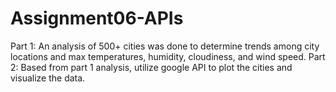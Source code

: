 # Assignment06-APIs
Part 1: An analysis of 500+ cities was done to determine trends among city locations and max temperatures, humidity, cloudiness, and wind speed.
Part 2: Based from part 1 analysis, utilize google API to plot the cities and visualize the data.